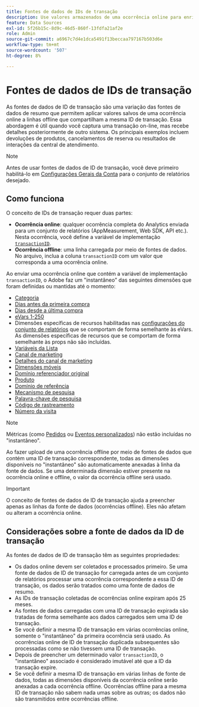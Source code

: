 ```yaml
---
title: Fontes de dados de IDs de transação
description: Use valores armazenados de uma ocorrência online para enriquecer ocorrências offline que compartilhem uma ID de transação.
feature: Data Sources
exl-id: 5f26b15c-8d9c-46d5-860f-13fdfa21af2e
role: Admin
source-git-commit: a6967c7d4e1dca5491f13beccaa797167b503d6e
workflow-type: tm+mt
source-wordcount: '507'
ht-degree: 8%

---
```


# Fontes de dados de IDs de transação

As fontes de dados de ID de transação são uma variação das fontes de dados de resumo que permitem aplicar valores salvos de uma ocorrência online a linhas offline que compartilham a mesma ID de transação. Essa abordagem é útil quando você captura uma transação on-line, mas recebe detalhes posteriormente de outro sistema. Os principais exemplos incluem devoluções de produtos, cancelamentos de reserva ou resultados de interações da central de atendimento.

>[!NOTE]
>
>Antes de usar fontes de dados de ID de transação, você deve primeiro habilitá-lo em [Configurações Gerais da Conta](/help/admin/tools/manage-rs/edit-settings/general/general-acct-settings-admin.md) para o conjunto de relatórios desejado.

## Como funciona

O conceito de IDs de transação requer duas partes:

* **Ocorrência online**: qualquer ocorrência completa do Analytics enviada para um conjunto de relatórios (AppMeasurement, Web SDK, API etc.). Nesta ocorrência, você define a variável de implementação [`transactionID`](/help/implement/vars/page-vars/transactionid.md).
* **Ocorrência offline**: uma linha carregada por meio de fontes de dados. No arquivo, inclua a coluna `transactionID` com um valor que corresponda a uma ocorrência online.

Ao enviar uma ocorrência online que contém a variável de implementação `transactionID`, o Adobe faz um &quot;instantâneo&quot; das seguintes dimensões que foram definidas ou mantidas até o momento:

* [Categoria](/help/components/dimensions/category.md)
* [Dias antes da primeira compra](/help/components/dimensions/days-before-first-purchase.md)
* [Dias desde a última compra](/help/components/dimensions/days-since-last-purchase.md)
* [eVars 1-250](/help/components/dimensions/evar.md)
* Dimensões específicas de recursos habilitadas nas [configurações do conjunto de relatórios](/help/admin/tools/manage-rs/report-suites-admin.md) que se comportam de forma semelhante às eVars. As dimensões específicas de recursos que se comportam de forma semelhante às props não são incluídas.
* [Variáveis da Lista](/help/implement/vars/page-vars/list.md)
* [Canal de marketing](/help/components/dimensions/marketing-channel.md)
* [Detalhes do canal de marketing](/help/components/dimensions/marketing-detail.md)
* [Dimensões móveis](/help/components/dimensions/mobile-dimensions.md)
* [Domínio referenciador original](/help/components/dimensions/original-referring-domain.md)
* [Produto](/help/components/dimensions/product.md)
* [Domínio de referência](/help/components/dimensions/referring-domain.md)
* [Mecanismo de pesquisa](/help/components/dimensions/search-engine.md)
* [Palavra-chave de pesquisa](/help/components/dimensions/search-keyword.md)
* [Código de rastreamento](/help/components/dimensions/tracking-code.md)
* [Número da visita](/help/components/dimensions/visit-number.md)

>[!NOTE]
>
>Métricas (como [Pedidos](/help/components/metrics/orders.md) ou [Eventos personalizados](/help/components/metrics/custom-events.md)) não estão incluídas no &quot;instantâneo&quot;.

Ao fazer upload de uma ocorrência offline por meio de fontes de dados que contém uma ID de transação correspondente, todas as dimensões disponíveis no &quot;instantâneo&quot; são automaticamente anexadas à linha da fonte de dados. Se uma determinada dimensão estiver presente na ocorrência online e offline, o valor da ocorrência offline será usado.

>[!IMPORTANT]
>
>O conceito de fontes de dados de ID de transação ajuda a preencher apenas as linhas da fonte de dados (ocorrências offline). Eles não afetam ou alteram a ocorrência online.

## Considerações sobre a fonte de dados da ID de transação

As fontes de dados de ID de transação têm as seguintes propriedades:

* Os dados online devem ser coletados e processados primeiro. Se uma fonte de dados de ID de transação for carregada antes de um conjunto de relatórios processar uma ocorrência correspondente a essa ID de transação, os dados serão tratados como uma fonte de dados de resumo.
* As IDs de transação coletadas de ocorrências online expiram após 25 meses.
* As fontes de dados carregadas com uma ID de transação expirada são tratadas de forma semelhante aos dados carregados sem uma ID de transação.
* Se você definir a mesma ID de transação em várias ocorrências online, somente o &quot;instantâneo&quot; da primeira ocorrência será usado. As ocorrências online de ID de transação duplicada subsequentes são processadas como se não tivessem uma ID de transação.
* Depois de preencher um determinado valor `transactionID`, o &quot;instantâneo&quot; associado é considerado imutável até que a ID da transação expire.
* Se você definir a mesma ID de transação em várias linhas de fonte de dados, todas as dimensões disponíveis da ocorrência online serão anexadas a cada ocorrência offline. Ocorrências offline para a mesma ID de transação não sabem nada umas sobre as outras; os dados não são transmitidos entre ocorrências offline.
